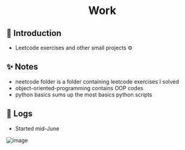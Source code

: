 <h1 align="center">Work</h1>


## 📖 Introduction
- Leetcode exercises and other small projects ⚙️

## ✨ Notes
- neetcode folder is a folder containing leetcode exercises I solved
- object-oriented-programming contains OOP codes
- python basics sums up the most basics python scripts
## 📅 Logs
- Started mid-June 

![image](https://github.com/theyatokami/Daily-programming-improvement/assets/97450008/912f7506-38b8-4367-8c44-bbfc5967ac79)
